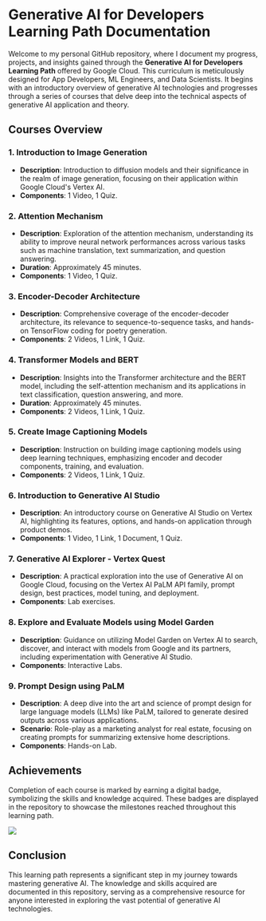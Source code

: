 # Generative AI for Developers Learning Path Documentation

Welcome to my personal GitHub repository, where I document my progress, projects, and insights gained through the **Generative AI for Developers Learning Path** offered by Google Cloud. This curriculum is meticulously designed for App Developers, ML Engineers, and Data Scientists. It begins with an introductory overview of generative AI technologies and progresses through a series of courses that delve deep into the technical aspects of generative AI application and theory.

## Courses Overview

### 1. Introduction to Image Generation
- **Description**: Introduction to diffusion models and their significance in the realm of image generation, focusing on their application within Google Cloud's Vertex AI.
- **Components**: 1 Video, 1 Quiz.

### 2. Attention Mechanism
- **Description**: Exploration of the attention mechanism, understanding its ability to improve neural network performances across various tasks such as machine translation, text summarization, and question answering.
- **Duration**: Approximately 45 minutes.
- **Components**: 1 Video, 1 Quiz.

### 3. Encoder-Decoder Architecture
- **Description**: Comprehensive coverage of the encoder-decoder architecture, its relevance to sequence-to-sequence tasks, and hands-on TensorFlow coding for poetry generation.
- **Components**: 2 Videos, 1 Link, 1 Quiz.

### 4. Transformer Models and BERT
- **Description**: Insights into the Transformer architecture and the BERT model, including the self-attention mechanism and its applications in text classification, question answering, and more.
- **Duration**: Approximately 45 minutes.
- **Components**: 2 Videos, 1 Link, 1 Quiz.

### 5. Create Image Captioning Models
- **Description**: Instruction on building image captioning models using deep learning techniques, emphasizing encoder and decoder components, training, and evaluation.
- **Components**: 2 Videos, 1 Link, 1 Quiz.

### 6. Introduction to Generative AI Studio
- **Description**: An introductory course on Generative AI Studio on Vertex AI, highlighting its features, options, and hands-on application through product demos.
- **Components**: 1 Video, 1 Link, 1 Document, 1 Quiz.

### 7. Generative AI Explorer - Vertex Quest
- **Description**: A practical exploration into the use of Generative AI on Google Cloud, focusing on the Vertex AI PaLM API family, prompt design, best practices, model tuning, and deployment.
- **Components**: Lab exercises.

### 8. Explore and Evaluate Models using Model Garden
- **Description**: Guidance on utilizing Model Garden on Vertex AI to search, discover, and interact with models from Google and its partners, including experimentation with Generative AI Studio.
- **Components**: Interactive Labs.

### 9. Prompt Design using PaLM
- **Description**: A deep dive into the art and science of prompt design for large language models (LLMs) like PaLM, tailored to generate desired outputs across various applications.
- **Scenario**: Role-play as a marketing analyst for real estate, focusing on creating prompts for summarizing extensive home descriptions.
- **Components**: Hands-on Lab.

## Achievements

Completion of each course is marked by earning a digital badge, symbolizing the skills and knowledge acquired. These badges are displayed in the repository to showcase the milestones reached throughout this learning path.

![](path-to-badge-images)

## Conclusion

This learning path represents a significant step in my journey towards mastering generative AI. The knowledge and skills acquired are documented in this repository, serving as a comprehensive resource for anyone interested in exploring the vast potential of generative AI technologies.
